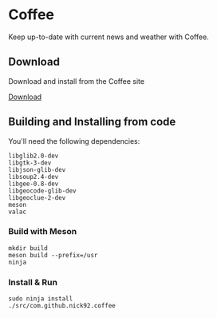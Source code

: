# Coffee

Keep up-to-date with current news and weather with Coffee.

## Download 

Download and install from the Coffee site

[Download](https://nick92.github.io/coffee/#download)

## Building and Installing from code

You'll need the following dependencies:

	libglib2.0-dev
	libgtk-3-dev
	libjson-glib-dev
	libsoup2.4-dev
	libgee-0.8-dev
	libgeocode-glib-dev
	libgeoclue-2-dev
	meson
	valac

### Build with Meson 

	mkdir build
	meson build --prefix=/usr
	ninja

### Install & Run

	sudo ninja install
	./src/com.github.nick92.coffee
